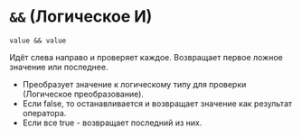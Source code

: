 # `&&` (Логическое И)

`value && value`

Идёт слева направо и проверяет каждое. Возвращает первое ложное значение или последнее.

- Преобразует значение к логическому типу для проверки (Логическое преобразование).
- Если false, то останавливается и возвращает значение как результат оператора.
- Если все true - возвращает последний из них.
